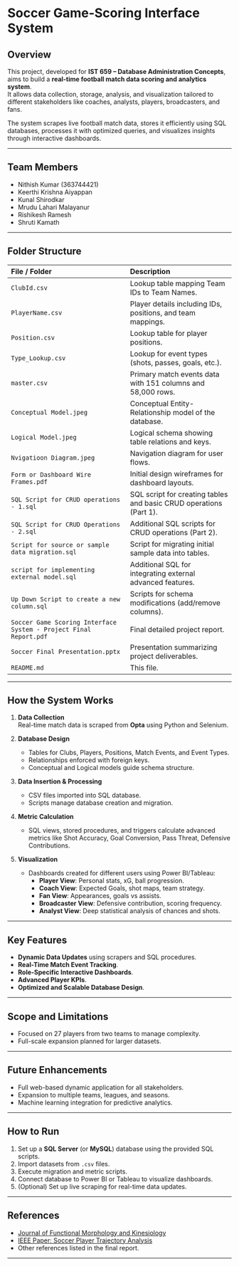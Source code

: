 # Soccer Game-Scoring Interface System

## Overview
This project, developed for **IST 659 – Database Administration Concepts**, aims to build a **real-time football match data scoring and analytics system**.  
It allows data collection, storage, analysis, and visualization tailored to different stakeholders like coaches, analysts, players, broadcasters, and fans.

The system scrapes live football match data, stores it efficiently using SQL databases, processes it with optimized queries, and visualizes insights through interactive dashboards.

---

## Team Members
- Nithish Kumar (363744421)
- Keerthi Krishna Aiyappan
- Kunal Shirodkar
- Mrudu Lahari Malayanur
- Rishikesh Ramesh
- Shruti Kamath

---

## Folder Structure
| File / Folder | Description |
| :--- | :--- |
| `ClubId.csv` | Lookup table mapping Team IDs to Team Names. |
| `PlayerName.csv` | Player details including IDs, positions, and team mappings. |
| `Position.csv` | Lookup table for player positions. |
| `Type_Lookup.csv` | Lookup for event types (shots, passes, goals, etc.). |
| `master.csv` | Primary match events data with 151 columns and 58,000 rows. |
| `Conceptual Model.jpeg` | Conceptual Entity-Relationship model of the database. |
| `Logical Model.jpeg` | Logical schema showing table relations and keys. |
| `Nvigatioon Diagram.jpeg` | Navigation diagram for user flows. |
| `Form or Dashboard Wire Frames.pdf` | Initial design wireframes for dashboard layouts. |
| `SQL Script for CRUD operations - 1.sql` | SQL script for creating tables and basic CRUD operations (Part 1). |
| `SQL Script for CRUD Operations - 2.sql` | Additional SQL scripts for CRUD operations (Part 2). |
| `Script for source or sample data migration.sql` | Script for migrating initial sample data into tables. |
| `script for implementing external model.sql` | Additional SQL for integrating external advanced features. |
| `Up Down Script to create a new column.sql` | Scripts for schema modifications (add/remove columns). |
| `Soccer Game Scoring Interface System - Project Final Report.pdf` | Final detailed project report. |
| `Soccer Final Presentation.pptx` | Presentation summarizing project deliverables. |
| `README.md` | This file. |

---

## How the System Works
1. **Data Collection**  
   Real-time match data is scraped from **Opta** using Python and Selenium.

2. **Database Design**  
   - Tables for Clubs, Players, Positions, Match Events, and Event Types.
   - Relationships enforced with foreign keys.
   - Conceptual and Logical models guide schema structure.

3. **Data Insertion & Processing**  
   - CSV files imported into SQL database.  
   - Scripts manage database creation and migration.

4. **Metric Calculation**  
   - SQL views, stored procedures, and triggers calculate advanced metrics like Shot Accuracy, Goal Conversion, Pass Threat, Defensive Contributions.

5. **Visualization**  
   - Dashboards created for different users using Power BI/Tableau:
     - **Player View**: Personal stats, xG, ball progression.
     - **Coach View**: Expected Goals, shot maps, team strategy.
     - **Fan View**: Appearances, goals vs assists.
     - **Broadcaster View**: Defensive contribution, scoring frequency.
     - **Analyst View**: Deep statistical analysis of chances and shots.

---

## Key Features
- **Dynamic Data Updates** using scrapers and SQL procedures.
- **Real-Time Match Event Tracking**.
- **Role-Specific Interactive Dashboards**.
- **Advanced Player KPIs**.
- **Optimized and Scalable Database Design**.

---

## Scope and Limitations
- Focused on 27 players from two teams to manage complexity.
- Full-scale expansion planned for larger datasets.

---

## Future Enhancements
- Full web-based dynamic application for all stakeholders.
- Expansion to multiple teams, leagues, and seasons.
- Machine learning integration for predictive analytics.

---

## How to Run
1. Set up a **SQL Server** (or **MySQL**) database using the provided SQL scripts.
2. Import datasets from `.csv` files.
3. Execute migration and metric scripts.
4. Connect database to Power BI or Tableau to visualize dashboards.
5. (Optional) Set up live scraping for real-time data updates.

---

## References
- [Journal of Functional Morphology and Kinesiology](https://doi.org/10.3390/jfmk8030104)  
- [IEEE Paper: Soccer Player Trajectory Analysis](https://ieeexplore.ieee.org/document/5564970)  
- Other references listed in the final report.

---
